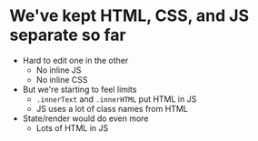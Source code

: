 # We've kept HTML, CSS, and JS separate so far
- Hard to edit one in the other
  - No inline JS
  - No inline CSS
- But we're starting to feel limits
  - `.innerText` and `.innerHTML` put HTML in JS
  - JS uses a lot of class names from HTML
- State/render would do even more
  - Lots of HTML in JS
